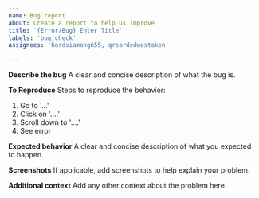 ```yaml
---
name: Bug report
about: Create a report to help us improve
title: '{Error/Bug} Enter Title'
labels: 'bug,check'
assignees: 'hardsiamang655, qreardedwastaken'

---
```


**Describe the bug**
A clear and concise description of what the bug is.

**To Reproduce**
Steps to reproduce the behavior:
1. Go to '...'
2. Click on '....'
3. Scroll down to '....'
4. See error

**Expected behavior**
A clear and concise description of what you expected to happen.

**Screenshots**
If applicable, add screenshots to help explain your problem.

**Additional context**
Add any other context about the problem here.
